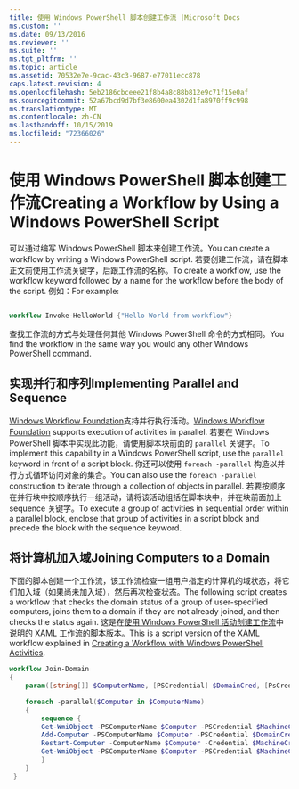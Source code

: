 ```yaml
---
title: 使用 Windows PowerShell 脚本创建工作流 |Microsoft Docs
ms.custom: ''
ms.date: 09/13/2016
ms.reviewer: ''
ms.suite: ''
ms.tgt_pltfrm: ''
ms.topic: article
ms.assetid: 70532e7e-9cac-43c3-9687-e77011ecc878
caps.latest.revision: 4
ms.openlocfilehash: 5eb2186cbceee21f8b4a8c88b812e9c71f15e0af
ms.sourcegitcommit: 52a67bcd9d7bf3e8600ea4302d1fa8970ff9c998
ms.translationtype: MT
ms.contentlocale: zh-CN
ms.lasthandoff: 10/15/2019
ms.locfileid: "72366026"
---
```

# <a name="creating-a-workflow-by-using-a-windows-powershell-script"></a><span data-ttu-id="48f43-102">使用 Windows PowerShell 脚本创建工作流</span><span class="sxs-lookup"><span data-stu-id="48f43-102">Creating a Workflow by Using a Windows PowerShell Script</span></span>

<span data-ttu-id="48f43-103">可以通过编写 Windows PowerShell 脚本来创建工作流。</span><span class="sxs-lookup"><span data-stu-id="48f43-103">You can create a workflow by writing a Windows PowerShell script.</span></span> <span data-ttu-id="48f43-104">若要创建工作流，请在脚本正文前使用工作流关键字，后跟工作流的名称。</span><span class="sxs-lookup"><span data-stu-id="48f43-104">To create a workflow, use the workflow keyword followed by a name for the workflow before the body of the script.</span></span> <span data-ttu-id="48f43-105">例如：</span><span class="sxs-lookup"><span data-stu-id="48f43-105">For example:</span></span>

```powershell

workflow Invoke-HelloWorld {"Hello World from workflow"}
```

<span data-ttu-id="48f43-106">查找工作流的方式与处理任何其他 Windows PowerShell 命令的方式相同。</span><span class="sxs-lookup"><span data-stu-id="48f43-106">You find the workflow in the same way you would any other Windows PowerShell command.</span></span>

## <a name="implementing-parallel-and-sequence"></a><span data-ttu-id="48f43-107">实现并行和序列</span><span class="sxs-lookup"><span data-stu-id="48f43-107">Implementing Parallel and Sequence</span></span>

<span data-ttu-id="48f43-108">[Windows Workflow Foundation](https://msdn.microsoft.com/en-us/library/ms735967.aspx)支持并行执行活动。</span><span class="sxs-lookup"><span data-stu-id="48f43-108">[Windows Workflow Foundation](https://msdn.microsoft.com/en-us/library/ms735967.aspx) supports execution of activities in parallel.</span></span> <span data-ttu-id="48f43-109">若要在 Windows PowerShell 脚本中实现此功能，请使用脚本块前面的 `parallel` 关键字。</span><span class="sxs-lookup"><span data-stu-id="48f43-109">To implement this capability in a Windows PowerShell script, use the `parallel` keyword in front of a script block.</span></span> <span data-ttu-id="48f43-110">你还可以使用 `foreach -parallel` 构造以并行方式循环访问对象的集合。</span><span class="sxs-lookup"><span data-stu-id="48f43-110">You can also use the `foreach -parallel` construction to iterate through a collection of objects in parallel.</span></span> <span data-ttu-id="48f43-111">若要按顺序在并行块中按顺序执行一组活动，请将该活动组括在脚本块中，并在块前面加上 sequence 关键字。</span><span class="sxs-lookup"><span data-stu-id="48f43-111">To execute a group of activities in sequential order within a parallel block, enclose that group of activities in a script block and precede the block with the sequence keyword.</span></span>

## <a name="joining-computers-to-a-domain"></a><span data-ttu-id="48f43-112">将计算机加入域</span><span class="sxs-lookup"><span data-stu-id="48f43-112">Joining Computers to a Domain</span></span>

<span data-ttu-id="48f43-113">下面的脚本创建一个工作流，该工作流检查一组用户指定的计算机的域状态，将它们加入域（如果尚未加入域），然后再次检查状态。</span><span class="sxs-lookup"><span data-stu-id="48f43-113">The following script creates a workflow that checks the domain status of a group of user-specified computers, joins them to a domain if they are not already joined, and then checks the status again.</span></span> <span data-ttu-id="48f43-114">这是在[使用 Windows PowerShell 活动创建工作流](./creating-a-workflow-with-windows-powershell-activities.md)中说明的 XAML 工作流的脚本版本。</span><span class="sxs-lookup"><span data-stu-id="48f43-114">This is a script version of the XAML workflow explained in [Creating a Workflow with Windows PowerShell Activities](./creating-a-workflow-with-windows-powershell-activities.md).</span></span>

```powershell
workflow Join-Domain
{
    param([string[]] $ComputerName, [PSCredential] $DomainCred, [PsCredential] $MachineCred)

    foreach -parallel($Computer in $ComputerName)
    {
        sequence {
        Get-WmiObject -PSComputerName $Computer -PSCredential $MachineCred
        Add-Computer -PSComputerName $Computer -PSCredential $DomainCred
        Restart-Computer -ComputerName $Computer -Credential $MachineCred -For PowerShell -Force -Wait -PSComputerName ""
        Get-WmiObject -PSComputerName $Computer -PSCredential $MachineCred
        }
    }
 }

```